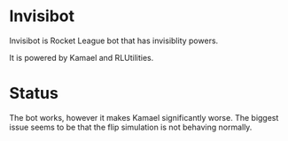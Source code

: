 # Invisibot

Invisibot is Rocket League bot that has invisiblity powers. 

It is powered by Kamael and RLUtilities.

# Status

The bot works, however it makes Kamael significantly worse. The biggest
issue seems to be that the flip simulation is not behaving normally.

